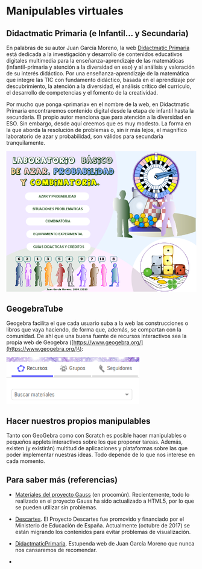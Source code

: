 # Manipulables virtuales

## Didactmatic Primaria \(e Infantil... y Secundaria\)

En palabras de su autor Juan García Moreno, la web [Didactmatic Primaria](http://www.didactmaticprimaria.com/) está dedicada a la investigación y desarrollo de contenidos educativos digitales multimedia para la enseñanza-aprendizaje de las matemáticas \(infantil-primaria y atención a la diversidad en eso\) y al análisis y valoración de su interés didáctico. Por una enseñanza-aprendizaje de la matemática que integre las TIC con fundamento didáctico, basada en el aprendizaje por descubrimiento, la atención a la diversidad, el análisis crítico del currículo, el desarrollo de competencias y el fomento de la creatividad.

Por mucho que ponga «primaria» en el nombre de la web, en Didactmatic Primaria encontraremos contenido digital desde la etapa de infantil hasta la secundaria. El propio autor menciona que para atención a la diversidad en ESO. Sin embargo, desde aquí creemos que es muy modesto. La forma en la que aborda la resolución de problemas o, sin ir más lejos, el magnífico laboratorio de azar y probabilidad, son válidos para secundaria tranquilamente.

![](/otros-recursos/assets/azar.png)

## GeogebraTube

Geogebra facilita el que cada usuario suba a la web las construcciones o libros que vaya haciendo, de forma que, además, se compartan con la comunidad. De ahí que una buena fuente de recursos interactivos sea la propia web de Geogebra \([https://www.geogebra.org/](https://www.geogebra.org/)\):

![](/otros-recursos/assets/geo-materiales.png)

## Hacer nuestros propios manipulables

Tanto con GeoGebra como con Scratch es posible hacer manipulables o pequeños applets interactivos sobre los que proponer tareas. Además, existen \(y existirán\) multitud de aplicaciones y plataformas sobre las que poder implementar nuestras ideas. Todo depende de lo que nos interese en cada momento.

## Para saber más \(referencias\)

* [Materiales del proyecto Gauss](https://goo.gl/hBWAZy) \(en procomún\). Recientemente, todo lo realizado en el proyecto Gauss ha sido actualizado a HTML5, por lo que se pueden utilizar sin problemas.

* [Descartes](http://recursostic.educacion.es/descartes/web/DescartesWeb2.0/descripcionWeb2.0.html). El Proyecto Descartes fue promovido y financiado por el Ministerio de Educación de España. Actualmente \(octubre de 2017\) se están migrando los contenidos para evitar problemas de visualización.

* [DidactmaticPrimaria](http://www.didactmaticprimaria.com/). Estupenda web de Juan García Moreno que nunca nos cansaremos de recomendar.

* 


